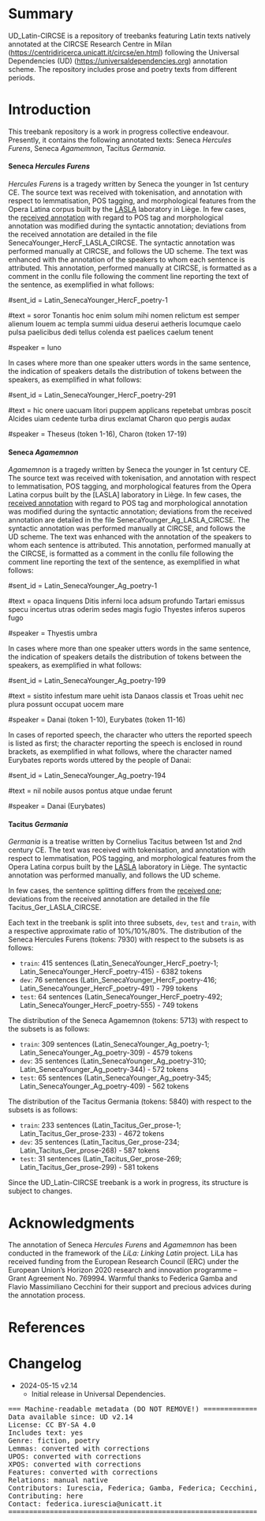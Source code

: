 # Summary

UD_Latin-CIRCSE is a repository of treebanks featuring Latin texts natively annotated at the CIRCSE Research Centre in Milan (https://centridiricerca.unicatt.it/circse/en.html) following the Universal Dependencies (UD) (https://universaldependencies.org) annotation scheme.
The repository includes prose and poetry texts from different periods.


# Introduction

This treebank repository is a work in progress collective endeavour. Presently, it contains the following annotated texts: Seneca *Hercules Furens*, Seneca *Agamemnon*, Tacitus *Germania*.

#### Seneca *Hercules Furens*

*Hercules Furens* is a tragedy written by Seneca the younger in 1st century CE. The source text was received with tokenisation, and annotation with respect to lemmatisation, POS tagging, and morphological features from the Opera Latina corpus built by the [LASLA](http://web.philo.ulg.ac.be/lasla/) laboratory in Liège.
In few cases, the [received annotation](http://github.com/CIRCSE/LASLA) with regard to POS tag and morphological annotation was modified during the syntactic annotation; deviations from the received annotation are detailed in the file SenecaYounger_HercF_LASLA_CIRCSE.
The syntactic annotation was performed manually at CIRCSE, and follows the UD scheme. 
The text was enhanced with the annotation of the speakers to whom each sentence is attributed. This annotation, performed manually at CIRCSE, is formatted as a comment in the conllu file following the comment line reporting the text of the sentence, as exemplified in what follows:

#sent_id = Latin_SenecaYounger_HercF_poetry-1

#text = soror Tonantis hoc enim solum mihi nomen relictum est semper alienum Iouem ac templa summi uidua deserui aetheris locumque caelo pulsa paelicibus dedi tellus colenda est paelices caelum tenent

#speaker = Iuno

In cases where more than one speaker utters words in the same sentence, the indication of speakers details the distribution of tokens between the speakers, as exemplified in what follows:

#sent_id = Latin_SenecaYounger_HercF_poetry-291

#text = hic onere uacuam litori puppem applicans repetebat umbras poscit Alcides uiam cedente turba dirus exclamat Charon quo pergis audax

#speaker = Theseus (token 1-16), Charon (token 17-19)

#### Seneca *Agamemnon*

*Agamemnon* is a tragedy written by Seneca the younger in 1st century CE. The source text was received with tokenisation, and annotation with respect to lemmatisation, POS tagging, and morphological features from the Opera Latina corpus built by the [LASLA] laboratory in Liège.
In few cases, the [received annotation](http://github.com/CIRCSE/LASLA) with regard to POS tag and morphological annotation was modified during the syntactic annotation; deviations from the received annotation are detailed in the file SenecaYounger_Ag_LASLA_CIRCSE.
The syntactic annotation was performed manually at CIRCSE, and follows the UD scheme.
The text was enhanced with the annotation of the speakers to whom each sentence is attributed. This annotation, performed manually at the CIRCSE, is formatted as a comment in the conllu file following the comment line reporting the text of the sentence, as exemplified in what follows:

#sent_id = Latin_SenecaYounger_Ag_poetry-1

#text = opaca linquens Ditis inferni loca adsum profundo Tartari emissus specu incertus utras oderim sedes magis fugio Thyestes inferos superos fugo

#speaker = Thyestis umbra

In cases where more than one speaker utters words in the same sentence, the indication of speakers details the distribution of tokens between the speakers, as exemplified in what follows:

#sent_id = Latin_SenecaYounger_Ag_poetry-199

#text = sistito infestum mare uehit ista Danaos classis et Troas uehit nec plura possunt occupat uocem mare

#speaker = Danai (token 1-10), Eurybates (token 11-16)

In cases of reported speech, the character who utters the reported speech is listed as first; the character reporting the speech is enclosed in round brackets, as exemplified in what follows, where the character named Eurybates reports words uttered by the people of Danai:

#sent_id = Latin_SenecaYounger_Ag_poetry-194

#text = nil nobile ausos pontus atque undae ferunt

#speaker = Danai (Eurybates)


#### Tacitus *Germania*

*Germania* is a treatise written by Cornelius Tacitus between 1st and 2nd century CE.
The text was received with tokenisation, and annotation with respect to lemmatisation, POS tagging, and morphological features from the Opera Latina corpus built by the [LASLA](http://web.philo.ulg.ac.be/lasla/) laboratory in Liège.
The syntactic annotation was performed manually, and follows the UD scheme.

In few cases, the sentence splitting differs from the [received one](http://github.com/CIRCSE/LASLA); deviations from the received annotation are detailed in the file Tacitus_Ger_LASLA_CIRCSE.


Each text in the treebank is split into three subsets, `dev`, `test` and `train`, with a respective approximate ratio of 10%/10%/80%.
The distribution of the Seneca Hercules Furens (tokens: 7930) with respect to the subsets is as follows:
* `train`: 415 sentences (Latin_SenecaYounger_HercF_poetry-1; Latin_SenecaYounger_HercF_poetry-415) - 6382 tokens
* `dev`: 76 sentences (Latin_SenecaYounger_HercF_poetry-416; Latin_SenecaYounger_HercF_poetry-491) - 799 tokens
* `test`: 64 sentences (Latin_SenecaYounger_HercF_poetry-492; Latin_SenecaYounger_HercF_poetry-555) - 749 tokens


The distribution of the Seneca Agamemnon (tokens: 5713) with respect to the subsets is as follows:
* `train`: 309 sentences (Latin_SenecaYounger_Ag_poetry-1; Latin_SenecaYounger_Ag_poetry-309) - 4579 tokens
* `dev`: 35 sentences (Latin_SenecaYounger_Ag_poetry-310; Latin_SenecaYounger_Ag_poetry-344) - 572 tokens
* `test`: 65 sentences (Latin_SenecaYounger_Ag_poetry-345; Latin_SenecaYounger_Ag_poetry-409) - 562 tokens


The distribution of the Tacitus Germania (tokens: 5840) with respect to the subsets is as follows:
* `train`: 233 sentences (Latin_Tacitus_Ger_prose-1; Latin_Tacitus_Ger_prose-233) - 4672 tokens
* `dev`: 35 sentences (Latin_Tacitus_Ger_prose-234; Latin_Tacitus_Ger_prose-268) - 587 tokens
* `test`: 31 sentences (Latin_Tacitus_Ger_prose-269; Latin_Tacitus_Ger_prose-299) - 581 tokens


Since the UD_Latin-CIRCSE treebank is a work in progress, its structure is subject to changes.


# Acknowledgments

The annotation of Seneca *Hercules Furens* and *Agamemnon* has been conducted in the framework of the _LiLa: Linking Latin_ project. LiLa has received funding from the European Research Council (ERC) under the European Union’s Horizon 2020 research and innovation programme – Grant Agreement No. 769994. Warmful thanks to Federica Gamba and Flavio Massimiliano Cecchini for their support and precious advices during the annotation process.

# References




# Changelog

* 2024-05-15 v2.14
  * Initial release in Universal Dependencies.


<pre>
=== Machine-readable metadata (DO NOT REMOVE!) ================================
Data available since: UD v2.14
License: CC BY-SA 4.0
Includes text: yes
Genre: fiction, poetry
Lemmas: converted with corrections
UPOS: converted with corrections
XPOS: converted with corrections
Features: converted with corrections
Relations: manual native
Contributors: Iurescia, Federica; Gamba, Federica; Cecchini, Flavio Massimiliano; Mambrini, Francesco; Moretti, Giovanni; Passarotti, Marco; Ruffolo, Paolo 
Contributing: here
Contact: federica.iurescia@unicatt.it
===============================================================================
</pre>
